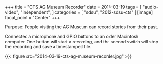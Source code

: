 +++
title = "CTS AG Museum Recorder"
date = 2014-03-19
tags = [
  "audio-video",
  "independent",
]
categories = [
  "sdsu",
  "2012-sdsu-cts"
]
[image]
  focal_point = "Center"
+++

Purpose: People visiting the AG Museum can record stories from their past.

Connected a microphone and GPIO buttons to an older Macintosh computer. One
button will start a recording, and the second switch will stop the recording
and save a timestamped file.

{{< figure src="2014-03-19-cts-ag-museum-recorder.jpg" >}}
